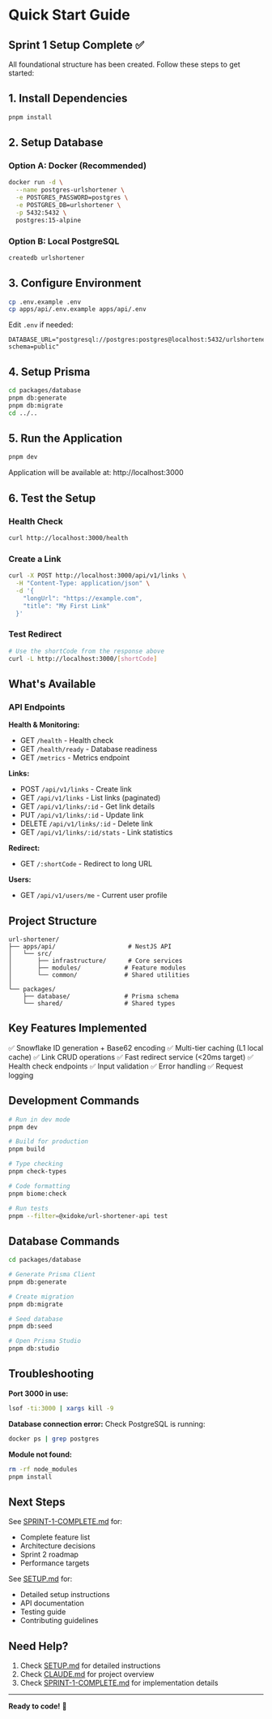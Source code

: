 # Quick Start Guide

## Sprint 1 Setup Complete ✅

All foundational structure has been created. Follow these steps to get started:

## 1. Install Dependencies

```bash
pnpm install
```

## 2. Setup Database

### Option A: Docker (Recommended)

```bash
docker run -d \
  --name postgres-urlshortener \
  -e POSTGRES_PASSWORD=postgres \
  -e POSTGRES_DB=urlshortener \
  -p 5432:5432 \
  postgres:15-alpine
```

### Option B: Local PostgreSQL

```bash
createdb urlshortener
```

## 3. Configure Environment

```bash
cp .env.example .env
cp apps/api/.env.example apps/api/.env
```

Edit `.env` if needed:
```env
DATABASE_URL="postgresql://postgres:postgres@localhost:5432/urlshortener?schema=public"
```

## 4. Setup Prisma

```bash
cd packages/database
pnpm db:generate
pnpm db:migrate
cd ../..
```

## 5. Run the Application

```bash
pnpm dev
```

Application will be available at: http://localhost:3000

## 6. Test the Setup

### Health Check
```bash
curl http://localhost:3000/health
```

### Create a Link
```bash
curl -X POST http://localhost:3000/api/v1/links \
  -H "Content-Type: application/json" \
  -d '{
    "longUrl": "https://example.com",
    "title": "My First Link"
  }'
```

### Test Redirect
```bash
# Use the shortCode from the response above
curl -L http://localhost:3000/[shortCode]
```

## What's Available

### API Endpoints

**Health & Monitoring:**
- GET `/health` - Health check
- GET `/health/ready` - Database readiness
- GET `/metrics` - Metrics endpoint

**Links:**
- POST `/api/v1/links` - Create link
- GET `/api/v1/links` - List links (paginated)
- GET `/api/v1/links/:id` - Get link details
- PUT `/api/v1/links/:id` - Update link
- DELETE `/api/v1/links/:id` - Delete link
- GET `/api/v1/links/:id/stats` - Link statistics

**Redirect:**
- GET `/:shortCode` - Redirect to long URL

**Users:**
- GET `/api/v1/users/me` - Current user profile

## Project Structure

```
url-shortener/
├── apps/api/                    # NestJS API
│   └── src/
│       ├── infrastructure/      # Core services
│       ├── modules/            # Feature modules
│       └── common/             # Shared utilities
│
└── packages/
    ├── database/               # Prisma schema
    └── shared/                 # Shared types
```

## Key Features Implemented

✅ Snowflake ID generation + Base62 encoding
✅ Multi-tier caching (L1 local cache)
✅ Link CRUD operations
✅ Fast redirect service (<20ms target)
✅ Health check endpoints
✅ Input validation
✅ Error handling
✅ Request logging

## Development Commands

```bash
# Run in dev mode
pnpm dev

# Build for production
pnpm build

# Type checking
pnpm check-types

# Code formatting
pnpm biome:check

# Run tests
pnpm --filter=@xidoke/url-shortener-api test
```

## Database Commands

```bash
cd packages/database

# Generate Prisma Client
pnpm db:generate

# Create migration
pnpm db:migrate

# Seed database
pnpm db:seed

# Open Prisma Studio
pnpm db:studio
```

## Troubleshooting

**Port 3000 in use:**
```bash
lsof -ti:3000 | xargs kill -9
```

**Database connection error:**
Check PostgreSQL is running:
```bash
docker ps | grep postgres
```

**Module not found:**
```bash
rm -rf node_modules
pnpm install
```

## Next Steps

See [SPRINT-1-COMPLETE.md](SPRINT-1-COMPLETE.md) for:
- Complete feature list
- Architecture decisions
- Sprint 2 roadmap
- Performance targets

See [SETUP.md](SETUP.md) for:
- Detailed setup instructions
- API documentation
- Testing guide
- Contributing guidelines

## Need Help?

1. Check [SETUP.md](SETUP.md) for detailed instructions
2. Check [CLAUDE.md](CLAUDE.md) for project overview
3. Check [SPRINT-1-COMPLETE.md](SPRINT-1-COMPLETE.md) for implementation details

---

**Ready to code!** 🚀
